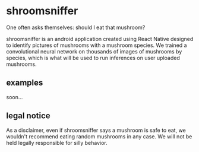 # shroomsniffer
One often asks themselves: should I eat that mushroom?

shroomsniffer is an android application created using React Native designed to identify pictures of mushrooms with a mushroom species. We trained a convolutional neural network on thousands of images of mushrooms by species, which is what will be used to run inferences on user uploaded mushrooms.

## examples
soon...

## legal notice
As a disclaimer, even if shroomsniffer says a mushroom is safe to eat, we wouldn't recommend eating random mushrooms in any case. We will not be held legally responsible for silly behavior.